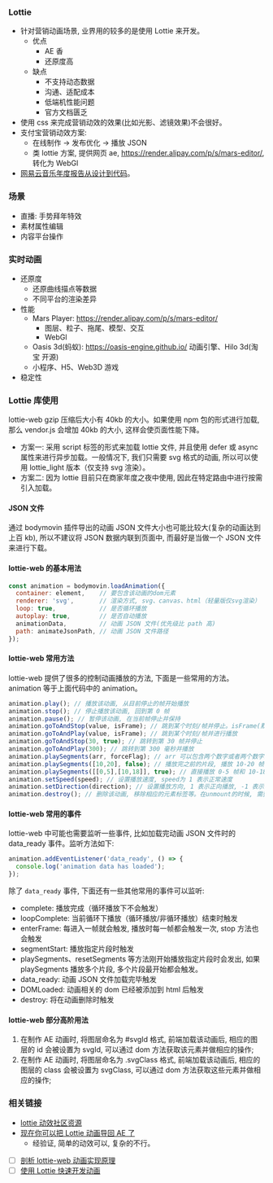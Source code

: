 ### Lottie

* 针对营销动画场景, 业界用的较多的是使用 Lottie 来开发。
  * 优点
    * AE 香
    * 还原度高
  * 缺点
    * 不支持动态数据
    * 沟通、适配成本
    * 低端机性能问题
    * 官方文档匮乏
* 使用 css 来完成营销动效的效果(比如光影、滤镜效果)不会很好。
* 支付宝营销动效方案:
  * 在线制作 -> 发布优化 -> 播放 JSON
  * 类 lottie 方案, 提供网页 ae, https://render.alipay.com/p/s/mars-editor/, 转化为 WebGl
* [网易云音乐年度报告从设计到代码](https://zhuanlan.zhihu.com/p/57576659)。

### 场景

* 直播: 手势拜年特效
* 素材属性编辑
* 内容平台操作

### 实时动画

* 还原度
  * 还原曲线描点等数据
  * 不同平台的渲染差异
* 性能
  * Mars Player: https://render.alipay.com/p/s/mars-editor/
    * 图层、粒子、拖尾、模型、交互
    * WebGl
  * Oasis 3d(蚂蚁): https://oasis-engine.github.io/ 动画引擎、Hilo 3d(淘宝 开源)
  * 小程序、H5、Web3D 游戏
* 稳定性

### Lottie 库使用

lottie-web gzip 压缩后大小有 40kb 的大小。如果使用 npm 包的形式进行加载, 那么 vendor.js 会增加 40kb 的大小, 这样会使页面性能下降。

* 方案一: 采用 script 标签的形式来加载 lottie 文件, 并且使用 defer 或 async 属性来进行异步加载。一般情况下, 我们只需要 svg 格式的动画, 所以可以使用 lottie_light 版本（仅支持 svg 渲染）。
* 方案二: 因为 lottie 目前只在商家年度之夜中使用, 因此在特定路由中进行按需引入加载。

#### JSON 文件

通过 bodymovin 插件导出的动画 JSON 文件大小也可能比较大(复杂的动画达到上百 kb), 所以不建议将 JSON 数据内联到页面中, 而最好是当做一个 JSON 文件来进行下载。

#### lottie-web 的基本用法

```js
const animation = bodymovin.loadAnimation({
  container: element,    // 要包含该动画的dom元素
  renderer: 'svg',       // 渲染方式, svg、canvas、html（轻量版仅svg渲染）
  loop: true,            // 是否循环播放
  autoplay: true,        // 是否自动播放
  animationData,         // 动画 JSON 文件(优先级比 path 高)
  path: animateJsonPath, // 动画 JSON 文件路径
});
```

#### lottie-web 常用方法

lottie-web 提供了很多的控制动画播放的方法, 下面是一些常用的方法。animation 等于上面代码中的 animation。

```js
animation.play(); // 播放该动画, 从目前停止的帧开始播放
animation.stop(); // 停止播放该动画, 回到第 0 帧
animation.pause(); // 暂停该动画, 在当前帧停止并保持
animation.goToAndStop(value, isFrame); // 跳到某个时刻/帧并停止。isFrame(默认false) 指示 value 表示帧还是时间(毫秒)
animation.goToAndPlay(value, isFrame); // 跳到某个时刻/帧并进行播放
animation.goToAndStop(30, true); // 跳转到第 30 帧并停止
animation.goToAndPlay(300); // 跳转到第 300 毫秒并播放
animation.playSegments(arr, forceFlag); // arr 可以包含两个数字或者两个数字组成的数组, forceFlag 表示是否立即强制播放该片段
animation.playSegments([10,20], false); // 播放完之前的片段, 播放 10-20 帧
animation.playSegments([[0,5],[10,18]], true); // 直接播放 0-5 帧和 10-18 帧
animation.setSpeed(speed); // 设置播放速度, speed为 1 表示正常速度
animation.setDirection(direction); // 设置播放方向, 1 表示正向播放, -1 表示反向播放
animation.destroy(); // 删除该动画, 移除相应的元素标签等。在unmount的时候, 需要调用该方法
```

#### lottie-web 常用的事件

lottie-web 中可能也需要监听一些事件, 比如加载完动画 JSON 文件时的 data_ready 事件。监听方法如下:

```js
animation.addEventListener('data_ready', () => {
  console.log('animation data has loaded');
});
```

除了 `data_ready` 事件, 下面还有一些其他常用的事件可以监听:

* complete: 播放完成（循环播放下不会触发）
* loopComplete: 当前循环下播放（循环播放/非循环播放）结束时触发
* enterFrame: 每进入一帧就会触发, 播放时每一帧都会触发一次, stop 方法也会触发
* segmentStart: 播放指定片段时触发
* playSegments、resetSegments 等方法刚开始播放指定片段时会发出, 如果 playSegments 播放多个片段, 多个片段最开始都会触发。
* data_ready: 动画 JSON 文件加载完毕触发
* DOMLoaded: 动画相关的 dom 已经被添加到 html 后触发
* destroy: 将在动画删除时触发

#### lottie-web 部分高阶用法

1. 在制作 AE 动画时, 将图层命名为 #svgId 格式, 前端加载该动画后, 相应的图层的 id 会被设置为 svgId, 可以通过 dom 方法获取该元素并做相应的操作;
2. 在制作 AE 动画时, 将图层命名为 .svgClass 格式, 前端加载该动画后, 相应的图层的 class 会被设置为 svgClass, 可以通过 dom 方法获取这些元素并做相应的操作;

### 相关链接

* [lottie 动效社区资源](https://lottiefiles.com/featured)
* [现在你可以把 Lottie 动画导回 AE 了](https://zhuanlan.zhihu.com/p/104751997)
  * 经验证, 简单的动效可以, 复杂的不行。
- [ ] [剖析 lottie-web 动画实现原理](https://juejin.cn/post/6914835547588395022)
- [ ] [使用 Lottie 快速开发动画](https://jelly.jd.com/article/5fcf44b5a1c4e30142d0a472)
